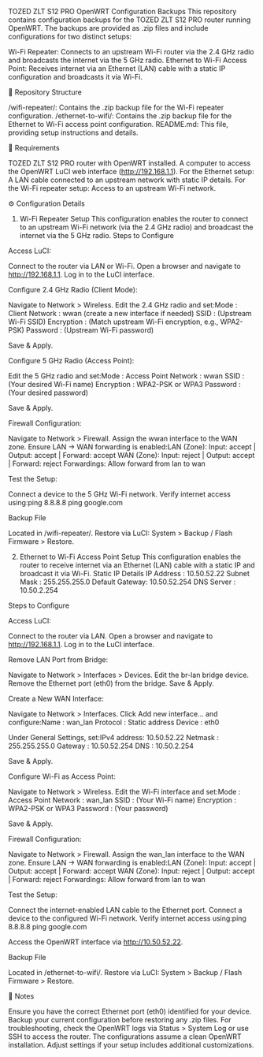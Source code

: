 TOZED ZLT S12 PRO OpenWRT Configuration Backups
This repository contains configuration backups for the TOZED ZLT S12 PRO router running OpenWRT. The backups are provided as .zip files and include configurations for two distinct setups:

Wi-Fi Repeater: Connects to an upstream Wi-Fi router via the 2.4 GHz radio and broadcasts the internet via the 5 GHz radio.
Ethernet to Wi-Fi Access Point: Receives internet via an Ethernet (LAN) cable with a static IP configuration and broadcasts it via Wi-Fi.

📂 Repository Structure

/wifi-repeater/: Contains the .zip backup file for the Wi-Fi repeater configuration.
/ethernet-to-wifi/: Contains the .zip backup file for the Ethernet to Wi-Fi access point configuration.
README.md: This file, providing setup instructions and details.

🧰 Requirements

TOZED ZLT S12 PRO router with OpenWRT installed.
A computer to access the OpenWRT LuCI web interface (http://192.168.1.1).
For the Ethernet setup: A LAN cable connected to an upstream network with static IP details.
For the Wi-Fi repeater setup: Access to an upstream Wi-Fi network.

⚙️ Configuration Details
1. Wi-Fi Repeater Setup
This configuration enables the router to connect to an upstream Wi-Fi network (via the 2.4 GHz radio) and broadcast the internet via the 5 GHz radio.
Steps to Configure

Access LuCI:

Connect to the router via LAN or Wi-Fi.
Open a browser and navigate to http://192.168.1.1.
Log in to the LuCI interface.


Configure 2.4 GHz Radio (Client Mode):

Navigate to Network > Wireless.
Edit the 2.4 GHz radio and set:Mode       : Client
Network    : wwan (create a new interface if needed)
SSID       : (Upstream Wi-Fi SSID)
Encryption : (Match upstream Wi-Fi encryption, e.g., WPA2-PSK)
Password   : (Upstream Wi-Fi password)


Save & Apply.


Configure 5 GHz Radio (Access Point):

Edit the 5 GHz radio and set:Mode       : Access Point
Network    : wwan
SSID       : (Your desired Wi-Fi name)
Encryption : WPA2-PSK or WPA3
Password   : (Your desired password)


Save & Apply.


Firewall Configuration:

Navigate to Network > Firewall.
Assign the wwan interface to the WAN zone.
Ensure LAN → WAN forwarding is enabled:LAN (Zone): Input: accept | Output: accept | Forward: accept
WAN (Zone): Input: reject | Output: accept | Forward: reject
Forwardings: Allow forward from lan to wan




Test the Setup:

Connect a device to the 5 GHz Wi-Fi network.
Verify internet access using:ping 8.8.8.8
ping google.com





Backup File

Located in /wifi-repeater/.
Restore via LuCI: System > Backup / Flash Firmware > Restore.


2. Ethernet to Wi-Fi Access Point Setup
This configuration enables the router to receive internet via an Ethernet (LAN) cable with a static IP and broadcast it via Wi-Fi.
Static IP Details
IP Address     : 10.50.52.22
Subnet Mask    : 255.255.255.0
Default Gateway: 10.50.52.254
DNS Server     : 10.50.2.254

Steps to Configure

Access LuCI:

Connect to the router via LAN.
Open a browser and navigate to http://192.168.1.1.
Log in to the LuCI interface.


Remove LAN Port from Bridge:

Navigate to Network > Interfaces > Devices.
Edit the br-lan bridge device.
Remove the Ethernet port (eth0) from the bridge.
Save & Apply.


Create a New WAN Interface:

Navigate to Network > Interfaces.
Click Add new interface... and configure:Name       : wan_lan
Protocol   : Static address
Device     : eth0


Under General Settings, set:IPv4 address: 10.50.52.22
Netmask     : 255.255.255.0
Gateway     : 10.50.52.254
DNS         : 10.50.2.254


Save & Apply.


Configure Wi-Fi as Access Point:

Navigate to Network > Wireless.
Edit the Wi-Fi interface and set:Mode       : Access Point
Network    : wan_lan
SSID       : (Your Wi-Fi name)
Encryption : WPA2-PSK or WPA3
Password   : (Your password)


Save & Apply.


Firewall Configuration:

Navigate to Network > Firewall.
Assign the wan_lan interface to the WAN zone.
Ensure LAN → WAN forwarding is enabled:LAN (Zone): Input: accept | Output: accept | Forward: accept
WAN (Zone): Input: reject | Output: accept | Forward: reject
Forwardings: Allow forward from lan to wan




Test the Setup:

Connect the internet-enabled LAN cable to the Ethernet port.
Connect a device to the configured Wi-Fi network.
Verify internet access using:ping 8.8.8.8
ping google.com


Access the OpenWRT interface via http://10.50.52.22.



Backup File

Located in /ethernet-to-wifi/.
Restore via LuCI: System > Backup / Flash Firmware > Restore.

📝 Notes

Ensure you have the correct Ethernet port (eth0) identified for your device.
Backup your current configuration before restoring any .zip files.
For troubleshooting, check the OpenWRT logs via Status > System Log or use SSH to access the router.
The configurations assume a clean OpenWRT installation. Adjust settings if your setup includes additional customizations.
